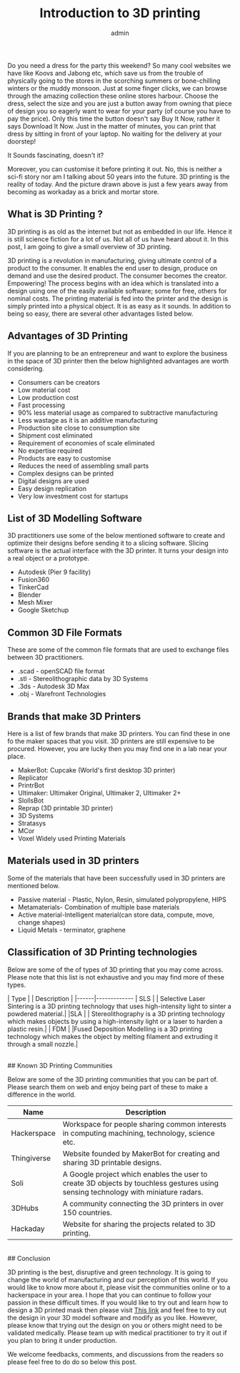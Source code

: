 ﻿---
layout: post
title:  "Introduction to 3D printing"
author: admin
categories: [ Technology, 3D printing ]
tags: [3d printing]
image: assets/images/3dp.jpg
description: "A post on introduction to 3D printing for students, who do not
know about the technology"
featured: true
hidden: true
rating: 4.5
---

Do you need a dress for the party this weekend? So many cool websites we have
like Koovs and Jabong etc,  which save us from the trouble of physically going
to the stores in the scorching summers or bone-chilling winters or the muddy
monsoon. Just at some finger clicks, we can browse through the amazing
collection these online stores harbour. Choose the dress, select the size and
you are just a button away from owning that piece of design you so eagerly want
to wear for your party (of course you have to pay the price). Only this time
the button doesn't say Buy It Now, rather it says Download It Now. Just in the
matter of minutes, you can print that dress by sitting in front of your laptop.
No waiting for the delivery at your doorstep!


It Sounds fascinating, doesn't it?


Moreover, you can customise it before printing it out. No, this is neither a
sci-fi story nor am I talking about 50 years into the future. 3D printing is
the reality of today. And the picture drawn above is just a few years away from
becoming as workaday as a brick and mortar store.


<!--{TODO} Image 3D Printed Garments (PC- Broowaha.com)-->

## What is 3D Printing ?

3D printing is as old as the internet but not as embedded in our life. Hence it
is still science fiction for a lot of us. Not all of us have heard about it. In
this post, I am going to give a small overview of 3D printing.


3D printing is a revolution in manufacturing, giving ultimate control of a
product to the consumer. It enables the end user to design, produce on demand
and use the desired product. The consumer becomes the creator. Empowering! The
process begins with an idea which is translated into a design using one of the
easily available software; some for free, others for nominal costs. The
printing material is fed into the printer and the design is simply printed into
a physical object. It is as easy as it sounds. In addition to being so easy,
there are several other advantages listed below.


## Advantages of 3D Printing

If you are planning to be an entrepreneur and want to explore the business in
the space of 3D printer then the below highlighted advantages are worth
considering.

* Consumers can be creators
* Low material cost
* Low production cost
* Fast processing
* 90% less material usage as compared to subtractive manufacturing
* Less wastage as it is an additive manufacturing
* Production site close to consumption site
* Shipment cost eliminated
* Requirement of economies of scale eliminated
* No expertise required
* Products are easy to customise
* Reduces the need of assembling small parts
* Complex designs can be printed
* Digital designs are used
* Easy design replication
* Very low investment cost for startups


## List of 3D Modelling Software 

3D practitioners use some of the below mentioned software to create and
optimize their designs before sending it to a slicing software. Slicing
software is the actual interface with the 3D printer. It turns your design into
a real object or a prototype.

* Autodesk (Pier 9 facility)
* Fusion360
* TinkerCad
* Blender
* Mesh Mixer
* Google Sketchup


## Common 3D File Formats

These are some of the common file formats that are used to exchange files
between 3D practitioners.

* .scad - openSCAD file format
* .stl - Stereolithographic data by 3D Systems
* .3ds - Autodesk 3D Max
* .obj - Warefront Technologies


## Brands that make 3D Printers

Here is a list of few brands that make 3D printers. You can find these in one
fo the maker spaces that you visit. 3D printers are still expensive to be
procured. However, you are lucky then you may find one in a lab near your place.

* MakerBot: Cupcake (World's first desktop 3D printer)
* Replicator
* PrintrBot
* Ultimaker: Ultimaker Original, Ultimaker 2, Ultimaker 2+
* SlollsBot
* Reprap (3D printable 3D printer)
* 3D Systems
* Stratasys
* MCor
* Voxel Widely used Printing Materials 


## Materials used in 3D printers

Some of the materials that have been successfully used in 3D printers are
mentioned below.

* Passive material - Plastic, Nylon, Resin, simulated polypropylene, HIPS
* Metamaterials- Combination of multiple base materials
* Active material-Intelligent material(can store data, compute, move, change
  shapes)
* Liquid Metals - terminator, graphene




<!--PLA Filament (PC-Ebay.in)-->


## Classification of 3D Printing technologies

Below are some of the of types of 3D printing that you may come across. Please
note that this list is not exhaustive and you may find more of these types.

| Type | | Description |
|------|-------------
| SLS | | Selective Laser Sintering is a 3D printing technology that uses high-intensity light to sinter a powdered material.|
|SLA  | | Stereolithography is a 3D printing technology which makes objects by using a high-intensity light or a laser to harden a plastic resin.|
| FDM | |Fused Deposition Modelling is a 3D printing technology which makes the object by melting filament and extruding it through a small nozzle.|


<!--{TODO} - Add 4 more-->
<br>
## Known 3D Printing Communities

Below are some of the 3D printing communities that you can be part of. Please
search them on web and enjoy being part of these to make a difference in the
world.

| Name       | Description |
|------------|-------------
|Hackerspace | Workspace for people sharing common interests in computing machining, technology, science etc.  |
|Thingiverse | Website founded by  MakerBot for creating and sharing 3D printable designs.  |
|Soli | A Google project which enables the user to create 3D objects by touchless gestures using sensing technology with miniature radars.  |
|3DHubs  | A community connecting the 3D printers in over 150 countries.  |
|Hackaday | Website for sharing the projects related to 3D printing.|


<br>
## Conclusion

3D printing is the best, disruptive and green technology. It is going to change
the world of manufacturing and our perception of this world. If you would like
to know more about it, please visit the communities online or to a hackerspace
in your area. I hope that you can continue to follow your passion in these difficult
times. If you would like to try out and learn how to design a 3D printed mask
then please visit [This link](https://cults3d.com/en/3d-model/various/kos-facemask) and feel
free to try out the design in your 3D model software and modify as you like.
However, please know that trying out the design on you or others might need to
be validated medically. Please team up with medical practitioner to try it out
if you plan to bring it under production.

We welcome feedbacks, comments, and discussions from the readers so please feel
free to do do so below this post.

